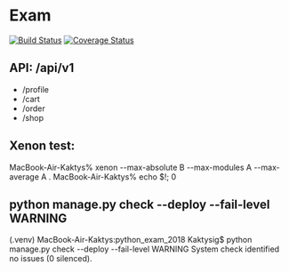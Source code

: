 # Exam
[![Build Status](https://travis-ci.org/Kaktyshiny/python_exam_2018.svg?branch=master)](https://travis-ci.org/Kaktyshiny/python_exam_2018)
[![Coverage Status](https://coveralls.io/repos/github/Kaktyshiny/python_exam_2018/badge.svg?branch=master)](https://coveralls.io/github/Kaktyshiny/python_exam_2018?branch=master)

## API: /api/v1
- /profile
- /cart
- /order
- /shop

## Xenon test:
MacBook-Air-Kaktys% xenon --max-absolute B --max-modules A --max-average A .
MacBook-Air-Kaktys% echo $!;
0

## python manage.py check --deploy --fail-level WARNING
(.venv) MacBook-Air-Kaktys:python_exam_2018 Kaktysig$ python manage.py check --deploy --fail-level WARNING
System check identified no issues (0 silenced).
